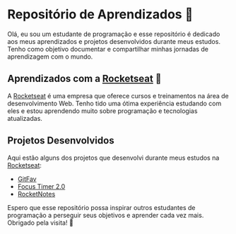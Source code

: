 # Repositório de Aprendizados :wave:

Olá, eu sou um estudante de programação e esse repositório é dedicado aos meus aprendizados e projetos desenvolvidos durante meus estudos. Tenho como objetivo documentar e compartilhar minhas jornadas de aprendizagem com o mundo.

## Aprendizados com a [Rocketseat](https://www.rocketseat.com.br/) :rocket:

A [Rocketseat](https://www.rocketseat.com.br/) é uma empresa que oferece cursos e treinamentos na área de desenvolvimento Web. Tenho tido uma ótima experiência estudando com eles e estou aprendendo muito sobre programação e tecnologias atualizadas. 

## Projetos Desenvolvidos

Aqui estão alguns dos projetos que desenvolvi durante meus estudos na [Rocketseat](https://www.rocketseat.com.br/):
- [GitFav](https://github.com/viniciuspra/GitFav)
- [Focus Timer 2.0](https://github.com/viniciuspra/Focus-Timer2.0)
- [RocketNotes](https://github.com/viniciuspra/RocketNotes) 

Espero que esse repositório possa inspirar outros estudantes de programação a perseguir seus objetivos e aprender cada vez mais. Obrigado pela visita! :hugs:
